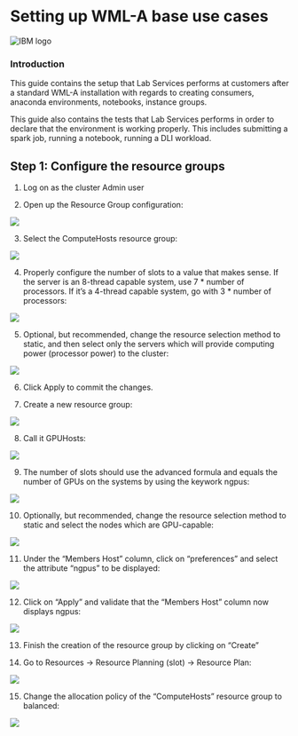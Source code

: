 # Setting up WML-A base use cases
![IBM logo](images/image002.png)

### Introduction

This guide contains the setup that Lab Services performs at customers after a standard WML-A installation with regards to creating consumers, anaconda environments, notebooks, instance groups. 

This guide also contains the tests that Lab Services performs in order to declare that the environment is working properly. This includes submitting a spark job, running a notebook, running a DLI workload.

## Step 1: Configure the resource groups

1.	Log on as the cluster Admin user

2.	Open up the Resource Group configuration:

![](images/image003.png)


3.	Select the ComputeHosts resource group:

![](images/image004.png)


4.	Properly configure the number of slots to a value that makes sense. If the server is an 8-thread capable system, use 7 * number of processors. If it’s a 4-thread capable system, go with 3 * number of processors:

![](images/image005.png)

5.	Optional, but recommended, change the resource selection method to static, and then select only the servers which will provide computing power (processor power) to the cluster:

![](images/image006.png)

6.	Click Apply to commit the changes.

7.	Create a new resource group:


![](images/image007.png)

8.	Call it GPUHosts:

![](images/image008.png)


9.	The number of slots should use the advanced formula and equals the number of GPUs on the systems by using the keywork ngpus:

![](images/image009.png)

10.	Optionally, but recommended, change the resource selection method to static and select the nodes which are GPU-capable:

![](images/image010.png)

11.	Under the “Members Host” column, click on “preferences” and select the attribute “ngpus” to be displayed:

![](images/image011.png)

12.	Click on “Apply” and validate that the “Members Host” column now displays ngpus:

![](images/image012.png)

13.	Finish the creation of the resource group by clicking on “Create”

14.	Go to Resources -> Resource Planning (slot) -> Resource Plan:

![](images/image013.png)

15.	Change the allocation policy of the “ComputeHosts” resource group to balanced:

![](images/image014.png)


